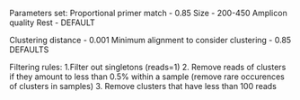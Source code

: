 Parameters set: 
Proportional primer match - 0.85
Size - 200-450
Amplicon quality
Rest - DEFAULT

Clustering distance - 0.001
Minimum alignment to consider clustering - 0.85
DEFAULTS


Filtering rules:
1.Filter out singletons (reads=1)
2. Remove reads of clusters if they amount to less than 0.5% within a sample (remove rare occurences of clusters in samples)
3. Remove clusters that have less than 100 reads
